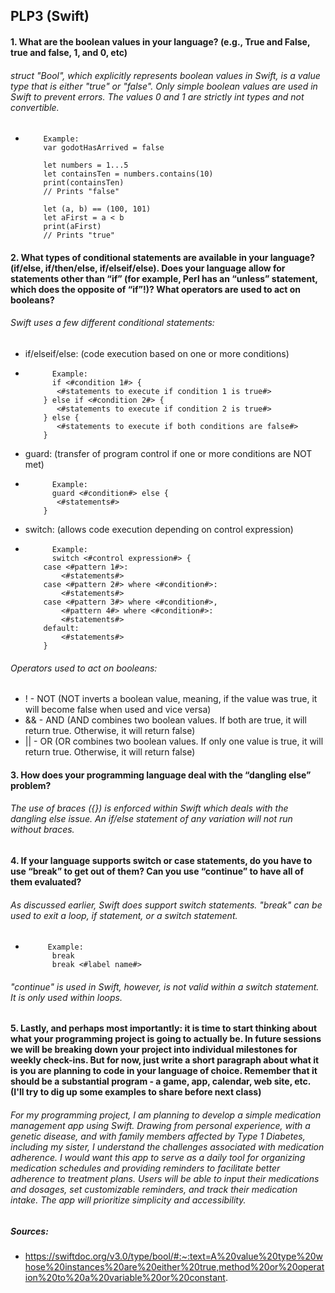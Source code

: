 ## PLP3 (Swift)

#### 1. What are the boolean values in your language? (e.g., True and False, true and false, 1, and 0,  etc)
###### struct "Bool", which explicitly represents boolean values in Swift, is a value type that is either "true" or "false". Only simple boolean values are used in Swift to prevent errors. The values 0 and 1 are strictly int types and not convertible. 
*         Example:
          var godotHasArrived = false
 
          let numbers = 1...5
          let containsTen = numbers.contains(10)
          print(containsTen)
          // Prints "false"
      
          let (a, b) == (100, 101)
          let aFirst = a < b
          print(aFirst)
          // Prints "true"
#### 2. What types of conditional statements are available in your language? (if/else, if/then/else,  if/elseif/else). Does your language allow for statements other than “if” (for example, Perl has an “unless” statement, which does the opposite of “if”!)? What operators are used to act on booleans?
###### Swift uses a few different conditional statements:
* if/elseif/else: (code execution based on one or more conditions)
*           Example:
            if <#condition 1#> {
             <#statements to execute if condition 1 is true#>
          } else if <#condition 2#> {
             <#statements to execute if condition 2 is true#>
          } else {
             <#statements to execute if both conditions are false#>
          }
* guard: (transfer of program control if one or more conditions are NOT met)
*           Example:
            guard <#condition#> else {
             <#statements#>
          }
* switch: (allows code execution depending on control expression)
*           Example:
            switch <#control expression#> {
          case <#pattern 1#>:
              <#statements#>
          case <#pattern 2#> where <#condition#>:
              <#statements#>
          case <#pattern 3#> where <#condition#>,
              <#pattern 4#> where <#condition#>:
              <#statements#>
          default:
              <#statements#>
          }
###### Operators used to act on booleans:
* ! - NOT (NOT inverts a boolean value, meaning, if the value was true, it will become false when used and vice versa)
* && - AND (AND combines two boolean values. If both are true, it will return true. Otherwise, it will return false)
* || - OR (OR combines two boolean values. If only one value is true, it will return true. Otherwise, it will return false)
#### 3. How does your programming language deal with the “dangling else” problem? 
###### The use of braces ({}) is enforced within Swift which deals with the dangling else issue. An if/else statement of any variation will not run without braces. 
#### 4. If your language supports switch or case statements, do you have to use “break” to get out of them? Can you use “continue” to have all of them evaluated?
###### As discussed earlier, Swift does support switch statements. "break" can be used to exit a loop, if statement, or a switch statement. 
*          Example:
            break
            break <#label name#>
###### "continue" is used in Swift, however, is not valid within a switch statement. It is only used within loops.
#### 5. Lastly, and perhaps most importantly: it is time to start thinking about what your programming project is going to actually be. In future sessions we will be breaking down your project into individual milestones for weekly check-ins. But for now, just write a short paragraph about what it is you are planning to code in your language of choice. Remember that it should be a substantial program - a game, app, calendar, web site, etc. (I'll try to dig up some examples to share before next class)
###### For my programming project, I am planning to develop a simple medication management app using Swift. Drawing from personal experience, with a genetic disease, and with family members affected by Type 1 Diabetes, including my sister, I understand the challenges associated with medication adherence. I would want this app to serve as a daily tool for organizing medication schedules and providing reminders to facilitate better adherence to treatment plans. Users will be able to input their medications and dosages, set customizable reminders, and track their medication intake. The app will prioritize simplicity and accessibility.
##### Sources:
* https://swiftdoc.org/v3.0/type/bool/#:~:text=A%20value%20type%20whose%20instances%20are%20either%20true,method%20or%20operation%20to%20a%20variable%20or%20constant.
